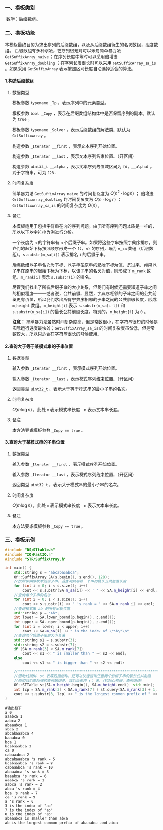 ### 一、模板类别

​	数学：后缀数组。

### 二、模板功能

   本模板最终目的为求出序列的后缀数组，以及从后缀数组衍生的名次数组，高度数组。
   后缀数组有多种求法，在序列很短时可以采用简单暴力法 `GetSuffixArray_naive` ；在序列长度中等时可以采用倍增法 `GetSuffixArray_doubling` ；在序列长度很长时可以采用 `GetSuffixArray_sa_is` 。如果采用 `GetSuffixArray` 表示按照区间长度自动选择适合的算法。

#### 1.构造后缀数组

1. 数据类型

   模板参数 `typename _Tp` ，表示序列中的元素类型。

   模板参数 `bool _Copy` ，表示在后缀数组结构体中是否保留序列的副本。默认为 `true` 。

   模板参数 `typename _Solver` ，表示后缀数组的解法类。默认为 `GetSuffixArray`  。

   构造参数 `_Iterator __first` ，表示文本序列开始位置。

   构造参数 `_Iterator __last` ，表示文本序列结束位置。（开区间）

   构造参数 `uint32_t __alpha` ，表示文本序列的值域区间为 `[0, __alpha)` 。对于字符串，可为 `128` .

2. 时间复杂度

   简单暴力法 `GetSuffixArray_naive` 的时间复杂度为 $O(n^2\cdot \log n)$ ；
   倍增法 `GetSuffixArray_doubling` 的时间复杂度为 $O(n\cdot \log n)$ ；
   `GetSuffixArray_sa_is` 的时间复杂度为 $O(n)$ 。

3. 备注

   本模板适用于包括字符串在内的序列问题。由于所有序列问题本质是一样的，所以以下以字符串为例进行分析。

   一个长度为 `n` 的字符串有 `n` 个后缀子串。如果将这些字串按照字典序排序，则它们的起始下标按照顺序形成一个 `[0, n)` 的序列，既为 `m_sa` 数组（后缀数组）。`s.substr(m_sa[i])` 表示排名 `i` 的后缀子串。

   后缀数组以子串名次为下标，以子串在原串的起始下标为值。反过来，如果以子串在原串的起始下标为下标，以该子串的名次为值，则形成了 `m_rank` 数组。`m_rank[i]` 表示 `s.substr(i)` 的排名。

   尽管我们找出了所有后缀子串的大小关系，但我们有时候还需要知道子串之间的相似程度———或者说，公共前缀。显然，字典序相邻的子串之间的公共前缀更有价值，所以我们求出所有字典序相邻的子串之间的公共前缀长度，形成 `m_height` 数组。`m_height[i]` 表示 `s.substr(m_sa[i-1])` 和 `s.substr(m_sa[i])` 的最长公共前缀长度。特别的，`m_height[0]` 为 `0` 。
   
   **注意：** 简单暴力法虽然时间复杂度高，但是常数很小，在字符串很短的时候是实际运行速度最快的；`GetSuffixArray_sa_is` 的时间复杂度虽然低，但是常数较大，所以只适合在字符串很长的时候使用。

#### 2.查询大于等于某模式串的子串位置

1. 数据类型

   输入参数 `_Iterator __first` ，表示模式序列开始位置。

   输入参数 `_Iterator __last` ，表示模式序列结束位置。（开区间）

   返回类型 `uint32_t` ，表示大于等于模式串的最小子串的名次。

2. 时间复杂度

   $O(m\log n)$ ，此处 `m` 表示模式串长度，`n` 表示文本串长度。

3. 备注

   本方法要求模板参数 `_Copy == true` 。

#### 3.查询大于某模式串的子串位置

1. 数据类型

   输入参数 `_Iterator __first` ，表示模式序列开始位置。

   输入参数 `_Iterator __last` ，表示模式序列结束位置。（开区间）

   返回类型 `uint32_t` ，表示大于模式串的最小子串的名次。

2. 时间复杂度

   $O(m\log n)$ ，此处 `m` 表示模式串长度，`n` 表示文本串长度。

3. 备注

   本方法要求模板参数 `_Copy == true` 。

### 三、模板示例

```c++
#include "DS/STtable.h"
#include "IO/FastIO.h"
#include "STR/SuffixArray.h"

int main() {
    std::string s = "abcabaaabca";
    OY::SuffixArray SA(s.begin(), s.end(), 128);
    //按照字典序枚举后缀子串，且查询其与前一个串的最长公共前缀长度
    for (int i = 0; i < s.size(); i++)
        cout << s.substr(SA.m_sa[i]) << ' ' << SA.m_height[i] << endl;
    //查询每个子串的名次
    for (int i = 0; i < s.size(); i++)
        cout << s.substr(i) << " 's rank = " << SA.m_rank[i] << endl;
    //查询模式串 ab 的所有出现位置
    std::string p = "ab";
    int lower = SA.lower_bound(p.begin(), p.end());
    int upper = SA.upper_bound(p.begin(), p.end());
    for (int i = lower; i < upper; i++)
        cout << SA.m_sa[i] << " is the index of \"ab\"\n";
    //查询两个后缀子串的大小关系
    std::string s1 = s.substr(3);
    std::string s2 = s.substr(7);
    if (SA.m_rank[3] < SA.m_rank[7])
        cout << s1 << " is smaller than " << s2 << endl;
    else
        cout << s1 << " is bigger than " << s2 << endl;

    //**********************************************************************
    //借助线段树、st 表等数据结构，还可以快速查询任意两个后缀子串的最长公共前缀
    //假如我们要处理的查询数很多，我们会选择 st 表。（初始化略慢，查询很快）
    OY::STTable st(SA.m_height.begin(), SA.m_height.end(), std::min);
    int lcp = SA.m_rank[3] < SA.m_rank[7] ? st.query(SA.m_rank[3] + 1, SA.m_rank[7]) : st.query(SA.m_rank[7] + 1, SA.m_rank[3]);
    cout << s.substr(3, lcp) << " is the longest common prefix of " << s1 << " and " << s2 << endl;
}
```

```
#输出如下
a 0
aaabca 1
aabca 2
abaaabca 1
abca 2
abcabaaabca 4
baaabca 0
bca 1
bcabaaabca 3
ca 0
cabaaabca 2
abcabaaabca 's rank = 5
bcabaaabca 's rank = 8
cabaaabca 's rank = 10
abaaabca 's rank = 3
baaabca 's rank = 6
aaabca 's rank = 1
aabca 's rank = 2
abca 's rank = 4
bca 's rank = 7
ca 's rank = 9
a 's rank = 0
3 is the index of "ab"
7 is the index of "ab"
0 is the index of "ab"
abaaabca is smaller than abca
ab is the longest common prefix of abaaabca and abca


```

